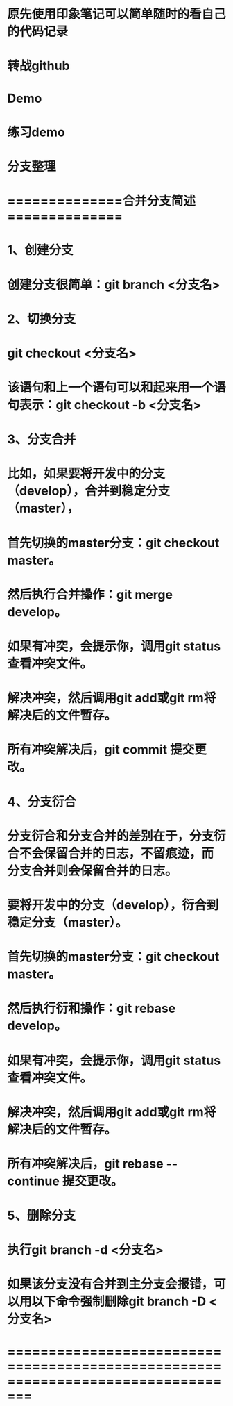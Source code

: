 
# 原先使用印象笔记可以简单随时的看自己的代码记录
# 转战github 
# Demo
# 练习demo
# 分支整理
# ==============合并分支简述==============
# 1、创建分支
# 创建分支很简单：git branch <分支名>
# 2、切换分支
# git checkout <分支名>
# 该语句和上一个语句可以和起来用一个语句表示：git checkout -b <分支名>
# 3、分支合并
# 比如，如果要将开发中的分支（develop），合并到稳定分支（master），
# 首先切换的master分支：git checkout master。
# 然后执行合并操作：git merge develop。
# 如果有冲突，会提示你，调用git status查看冲突文件。
# 解决冲突，然后调用git add或git rm将解决后的文件暂存。
# 所有冲突解决后，git commit 提交更改。
# 4、分支衍合
# 分支衍合和分支合并的差别在于，分支衍合不会保留合并的日志，不留痕迹，而 分支合并则会保留合并的日志。
# 要将开发中的分支（develop），衍合到稳定分支（master）。
# 首先切换的master分支：git checkout master。
# 然后执行衍和操作：git rebase develop。
# 如果有冲突，会提示你，调用git status查看冲突文件。
# 解决冲突，然后调用git add或git rm将解决后的文件暂存。
# 所有冲突解决后，git rebase --continue 提交更改。
# 5、删除分支
# 执行git branch -d <分支名>
# 如果该分支没有合并到主分支会报错，可以用以下命令强制删除git branch -D <分支名>
# =================================================================================


